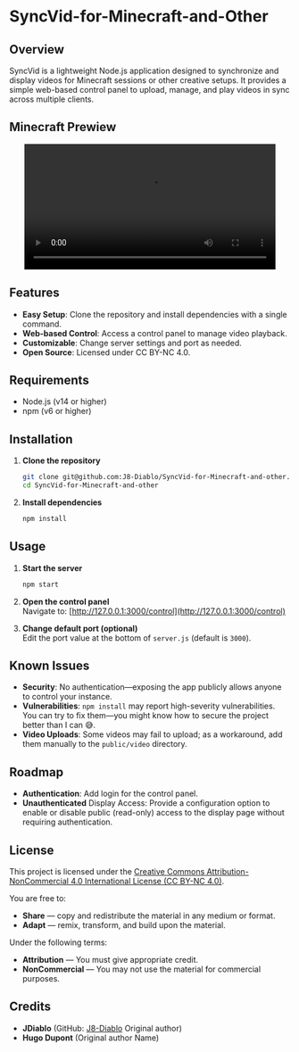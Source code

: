 # SyncVid-for-Minecraft-and-Other

## Overview
SyncVid is a lightweight Node.js application designed to synchronize and display videos for Minecraft sessions or other creative setups. It provides a simple web-based control panel to upload, manage, and play videos in sync across multiple clients.


## Minecraft Prewiew
<p align="center">
  <video src="https://github.com/J8-Diablo/SyncVid-for-Minecraft-and-other/blob/main/demo/Demo.mp4" width="450" controls></video>
</p>

## Features
- **Easy Setup**: Clone the repository and install dependencies with a single command.
- **Web-based Control**: Access a control panel to manage video playback.
- **Customizable**: Change server settings and port as needed.
- **Open Source**: Licensed under CC BY-NC 4.0.

## Requirements
- Node.js (v14 or higher)
- npm (v6 or higher)

## Installation

1. **Clone the repository**  
   ```bash
   git clone git@github.com:J8-Diablo/SyncVid-for-Minecraft-and-other.git
   cd SyncVid-for-Minecraft-and-other
   ```

2. **Install dependencies**  
   ```bash
   npm install
   ```

## Usage

1. **Start the server**  
   ```bash
   npm start
   ```
2. **Open the control panel**  
   Navigate to: [http://127.0.0.1:3000/control](http://127.0.0.1:3000/control)

3. **Change default port (optional)**  
   Edit the port value at the bottom of `server.js` (default is `3000`).

## Known Issues

- **Security**: No authentication—exposing the app publicly allows anyone to control your instance.
- **Vulnerabilities**: `npm install` may report high-severity vulnerabilities. You can try to fix them—you might know how to secure the project better than I can 😅​.
- **Video Uploads**: Some videos may fail to upload; as a workaround, add them manually to the `public/video` directory.

## Roadmap

- **Authentication**: Add login for the control panel.
- **Unauthenticated** Display Access: Provide a configuration option to enable or disable public (read-only) access to the display page without requiring authentication.


## License

This project is licensed under the [Creative Commons Attribution-NonCommercial 4.0 International License (CC BY-NC 4.0)](https://creativecommons.org/licenses/by-nc/4.0/).

You are free to:
- **Share** — copy and redistribute the material in any medium or format.
- **Adapt** — remix, transform, and build upon the material.

Under the following terms:
- **Attribution** — You must give appropriate credit.  
- **NonCommercial** — You may not use the material for commercial purposes.

## Credits

- **JDiablo** (GitHub: [J8-Diablo](https://github.com/J8-Diablo) Original author)  
- **Hugo Dupont** (Original author Name)
